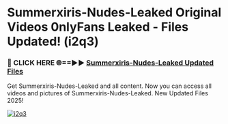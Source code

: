 # Summerxiris-Nudes-Leaked Original Videos 0nlyFans Leaked - Files Updated! (i2q3)

<h3>🔴 CLICK HERE 🌐==►► <a href="https://tinyurl.com/yc6ubb5a" rel="nofollow">Summerxiris-Nudes-Leaked Updated Files</a></h3>

Get Summerxiris-Nudes-Leaked and all content. Now you can access all videos and pictures of Summerxiris-Nudes-Leaked. New Updated Files 2025!

[![i2q3](https://i.imgur.com/7eu0CRL.gif)](https://tinyurl.com/yc6ubb5a)
